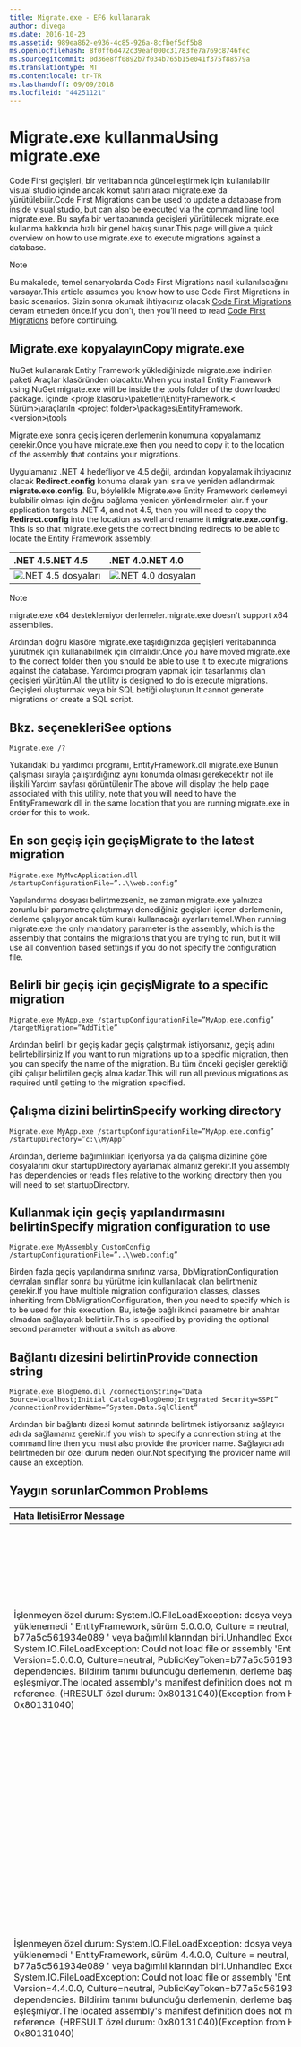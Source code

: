 ```yaml
---
title: Migrate.exe - EF6 kullanarak
author: divega
ms.date: 2016-10-23
ms.assetid: 989ea862-e936-4c85-926a-8cfbef5df5b8
ms.openlocfilehash: 8f0ff6d472c39eaf000c31783fe7a769c8746fec
ms.sourcegitcommit: 0d36e8ff0892b7f034b765b15e041f375f88579a
ms.translationtype: MT
ms.contentlocale: tr-TR
ms.lasthandoff: 09/09/2018
ms.locfileid: "44251121"
---
```

# <a name="using-migrateexe"></a><span data-ttu-id="cc10d-102">Migrate.exe kullanma</span><span class="sxs-lookup"><span data-stu-id="cc10d-102">Using migrate.exe</span></span>
<span data-ttu-id="cc10d-103">Code First geçişleri, bir veritabanında güncelleştirmek için kullanılabilir visual studio içinde ancak komut satırı aracı migrate.exe da yürütülebilir.</span><span class="sxs-lookup"><span data-stu-id="cc10d-103">Code First Migrations can be used to update a database from inside visual studio, but can also be executed via the command line tool migrate.exe.</span></span> <span data-ttu-id="cc10d-104">Bu sayfa bir veritabanında geçişleri yürütülecek migrate.exe kullanma hakkında hızlı bir genel bakış sunar.</span><span class="sxs-lookup"><span data-stu-id="cc10d-104">This page will give a quick overview on how to use migrate.exe to execute migrations against a database.</span></span>

> [!NOTE]
> <span data-ttu-id="cc10d-105">Bu makalede, temel senaryolarda Code First Migrations nasıl kullanılacağını varsayar.</span><span class="sxs-lookup"><span data-stu-id="cc10d-105">This article assumes you know how to use Code First Migrations in basic scenarios.</span></span> <span data-ttu-id="cc10d-106">Sizin sonra okumak ihtiyacınız olacak [Code First Migrations](~/ef6/modeling/code-first/migrations/index.md) devam etmeden önce.</span><span class="sxs-lookup"><span data-stu-id="cc10d-106">If you don’t, then you’ll need to read [Code First Migrations](~/ef6/modeling/code-first/migrations/index.md) before continuing.</span></span>

## <a name="copy-migrateexe"></a><span data-ttu-id="cc10d-107">Migrate.exe kopyalayın</span><span class="sxs-lookup"><span data-stu-id="cc10d-107">Copy migrate.exe</span></span>

<span data-ttu-id="cc10d-108">NuGet kullanarak Entity Framework yüklediğinizde migrate.exe indirilen paketi Araçlar klasöründen olacaktır.</span><span class="sxs-lookup"><span data-stu-id="cc10d-108">When you install Entity Framework using NuGet migrate.exe will be inside the tools folder of the downloaded package.</span></span> <span data-ttu-id="cc10d-109">İçinde &lt;proje klasörü&gt;\\paketleri\\EntityFramework.&lt; Sürüm&gt;\\araçları</span><span class="sxs-lookup"><span data-stu-id="cc10d-109">In &lt;project folder&gt;\\packages\\EntityFramework.&lt;version&gt;\\tools</span></span>

<span data-ttu-id="cc10d-110">Migrate.exe sonra geçiş içeren derlemenin konumuna kopyalamanız gerekir.</span><span class="sxs-lookup"><span data-stu-id="cc10d-110">Once you have migrate.exe then you need to copy it to the location of the assembly that contains your migrations.</span></span>

<span data-ttu-id="cc10d-111">Uygulamanız .NET 4 hedefliyor ve 4.5 değil, ardından kopyalamak ihtiyacınız olacak **Redirect.config** konuma olarak yanı sıra ve yeniden adlandırmak **migrate.exe.config**. Bu, böylelikle Migrate.exe Entity Framework derlemeyi bulabilir olması için doğru bağlama yeniden yönlendirmeleri alır.</span><span class="sxs-lookup"><span data-stu-id="cc10d-111">If your application targets .NET 4, and not 4.5, then you will need to copy the **Redirect.config** into the location as well and rename it **migrate.exe.config**. This is so that migrate.exe gets the correct binding redirects to be able to locate the Entity Framework assembly.</span></span>

| <span data-ttu-id="cc10d-112">.NET 4.5</span><span class="sxs-lookup"><span data-stu-id="cc10d-112">.NET 4.5</span></span>                                   | <span data-ttu-id="cc10d-113">.NET 4.0</span><span class="sxs-lookup"><span data-stu-id="cc10d-113">.NET 4.0</span></span>                                   |
|:-------------------------------------------|:-------------------------------------------|
| ![.NET 4.5 dosyaları](~/ef6/media/net45files.png)  | ![.NET 4.0 dosyaları](~/ef6/media/net40files.png)  |

> [!NOTE]
> <span data-ttu-id="cc10d-116">migrate.exe x64 desteklemiyor derlemeler.</span><span class="sxs-lookup"><span data-stu-id="cc10d-116">migrate.exe doesn't support x64 assemblies.</span></span>

<span data-ttu-id="cc10d-117">Ardından doğru klasöre migrate.exe taşıdığınızda geçişleri veritabanında yürütmek için kullanabilmek için olmalıdır.</span><span class="sxs-lookup"><span data-stu-id="cc10d-117">Once you have moved migrate.exe to the correct folder then you should be able to use it to execute migrations against the database.</span></span> <span data-ttu-id="cc10d-118">Yardımcı program yapmak için tasarlanmış olan geçişleri yürütün.</span><span class="sxs-lookup"><span data-stu-id="cc10d-118">All the utility is designed to do is execute migrations.</span></span> <span data-ttu-id="cc10d-119">Geçişleri oluşturmak veya bir SQL betiği oluşturun.</span><span class="sxs-lookup"><span data-stu-id="cc10d-119">It cannot generate migrations or create a SQL script.</span></span>

## <a name="see-options"></a><span data-ttu-id="cc10d-120">Bkz. seçenekleri</span><span class="sxs-lookup"><span data-stu-id="cc10d-120">See options</span></span>

``` console
Migrate.exe /?
```

<span data-ttu-id="cc10d-121">Yukarıdaki bu yardımcı programı, EntityFramework.dll migrate.exe Bunun çalışması sırayla çalıştırdığınız aynı konumda olması gerekecektir not ile ilişkili Yardım sayfası görüntülenir.</span><span class="sxs-lookup"><span data-stu-id="cc10d-121">The above will display the help page associated with this utility, note that you will need to have the EntityFramework.dll in the same location that you are running migrate.exe in order for this to work.</span></span>

## <a name="migrate-to-the-latest-migration"></a><span data-ttu-id="cc10d-122">En son geçiş için geçiş</span><span class="sxs-lookup"><span data-stu-id="cc10d-122">Migrate to the latest migration</span></span>

``` console
Migrate.exe MyMvcApplication.dll /startupConfigurationFile=”..\\web.config”
```

<span data-ttu-id="cc10d-123">Yapılandırma dosyası belirtmezseniz, ne zaman migrate.exe yalnızca zorunlu bir parametre çalıştırmayı denediğiniz geçişleri içeren derlemenin, derleme çalışıyor ancak tüm kuralı kullanacağı ayarları temel.</span><span class="sxs-lookup"><span data-stu-id="cc10d-123">When running migrate.exe the only mandatory parameter is the assembly, which is the assembly that contains the migrations that you are trying to run, but it will use all convention based settings if you do not specify the configuration file.</span></span>

## <a name="migrate-to-a-specific-migration"></a><span data-ttu-id="cc10d-124">Belirli bir geçiş için geçiş</span><span class="sxs-lookup"><span data-stu-id="cc10d-124">Migrate to a specific migration</span></span>

``` console
Migrate.exe MyApp.exe /startupConfigurationFile=”MyApp.exe.config” /targetMigration=”AddTitle”
```

<span data-ttu-id="cc10d-125">Ardından belirli bir geçiş kadar geçiş çalıştırmak istiyorsanız, geçiş adını belirtebilirsiniz.</span><span class="sxs-lookup"><span data-stu-id="cc10d-125">If you want to run migrations up to a specific migration, then you can specify the name of the migration.</span></span> <span data-ttu-id="cc10d-126">Bu tüm önceki geçişler gerektiği gibi çalışır belirtilen geçiş alma kadar.</span><span class="sxs-lookup"><span data-stu-id="cc10d-126">This will run all previous migrations as required until getting to the migration specified.</span></span>

## <a name="specify-working-directory"></a><span data-ttu-id="cc10d-127">Çalışma dizini belirtin</span><span class="sxs-lookup"><span data-stu-id="cc10d-127">Specify working directory</span></span>

``` console
Migrate.exe MyApp.exe /startupConfigurationFile=”MyApp.exe.config” /startupDirectory=”c:\\MyApp”
```

<span data-ttu-id="cc10d-128">Ardından, derleme bağımlılıkları içeriyorsa ya da çalışma dizinine göre dosyalarını okur startupDirectory ayarlamak almanız gerekir.</span><span class="sxs-lookup"><span data-stu-id="cc10d-128">If you assembly has dependencies or reads files relative to the working directory then you will need to set startupDirectory.</span></span>

## <a name="specify-migration-configuration-to-use"></a><span data-ttu-id="cc10d-129">Kullanmak için geçiş yapılandırmasını belirtin</span><span class="sxs-lookup"><span data-stu-id="cc10d-129">Specify migration configuration to use</span></span>

``` console
Migrate.exe MyAssembly CustomConfig /startupConfigurationFile=”..\\web.config”
```

<span data-ttu-id="cc10d-130">Birden fazla geçiş yapılandırma sınıfınız varsa, DbMigrationConfiguration devralan sınıflar sonra bu yürütme için kullanılacak olan belirtmeniz gerekir.</span><span class="sxs-lookup"><span data-stu-id="cc10d-130">If you have multiple migration configuration classes, classes inheriting from DbMigrationConfiguration, then you need to specify which is to be used for this execution.</span></span> <span data-ttu-id="cc10d-131">Bu, isteğe bağlı ikinci parametre bir anahtar olmadan sağlayarak belirtilir.</span><span class="sxs-lookup"><span data-stu-id="cc10d-131">This is specified by providing the optional second parameter without a switch as above.</span></span>

## <a name="provide-connection-string"></a><span data-ttu-id="cc10d-132">Bağlantı dizesini belirtin</span><span class="sxs-lookup"><span data-stu-id="cc10d-132">Provide connection string</span></span>

``` console
Migrate.exe BlogDemo.dll /connectionString=”Data Source=localhost;Initial Catalog=BlogDemo;Integrated Security=SSPI” /connectionProviderName=”System.Data.SqlClient”
```

<span data-ttu-id="cc10d-133">Ardından bir bağlantı dizesi komut satırında belirtmek istiyorsanız sağlayıcı adı da sağlamanız gerekir.</span><span class="sxs-lookup"><span data-stu-id="cc10d-133">If you wish to specify a connection string at the command line then you must also provide the provider name.</span></span> <span data-ttu-id="cc10d-134">Sağlayıcı adı belirtmeden bir özel durum neden olur.</span><span class="sxs-lookup"><span data-stu-id="cc10d-134">Not specifying the provider name will cause an exception.</span></span>

## <a name="common-problems"></a><span data-ttu-id="cc10d-135">Yaygın sorunlar</span><span class="sxs-lookup"><span data-stu-id="cc10d-135">Common Problems</span></span>

| <span data-ttu-id="cc10d-136">Hata İletisi</span><span class="sxs-lookup"><span data-stu-id="cc10d-136">Error Message</span></span>                                                                                                                                                                                                                                                                                                                      | <span data-ttu-id="cc10d-137">Çözüm</span><span class="sxs-lookup"><span data-stu-id="cc10d-137">Solution</span></span>                                                                                                                                                                                                                                                                                             |
|:-----------------------------------------------------------------------------------------------------------------------------------------------------------------------------------------------------------------------------------------------------------------------------------------------------------------------------------|:-----------------------------------------------------------------------------------------------------------------------------------------------------------------------------------------------------------------------------------------------------------------------------------------------------|
| <span data-ttu-id="cc10d-138">İşlenmeyen özel durum: System.IO.FileLoadException: dosya veya derleme yüklenemedi ' EntityFramework, sürüm 5.0.0.0, Culture = neutral, PublicKeyToken = b77a5c561934e089 ' veya bağımlılıklarından biri.</span><span class="sxs-lookup"><span data-stu-id="cc10d-138">Unhandled Exception: System.IO.FileLoadException:  Could not load file or assembly 'EntityFramework, Version=5.0.0.0, Culture=neutral, PublicKeyToken=b77a5c561934e089' or one of its dependencies.</span></span> <span data-ttu-id="cc10d-139">Bildirim tanımı bulunduğu derlemenin, derleme başvurusunu eşleşmiyor.</span><span class="sxs-lookup"><span data-stu-id="cc10d-139">The located assembly's manifest definition does not match the assembly reference.</span></span> <span data-ttu-id="cc10d-140">(HRESULT özel durum: 0x80131040)</span><span class="sxs-lookup"><span data-stu-id="cc10d-140">(Exception from HRESULT: 0x80131040)</span></span>         | <span data-ttu-id="cc10d-141">Bu, genellikle Redirect.config dosya bir .NET 4 uygulaması çalıştıran anlamına gelir.</span><span class="sxs-lookup"><span data-stu-id="cc10d-141">This typically means that you are running a .NET 4 application without the Redirect.config file.</span></span> <span data-ttu-id="cc10d-142">Redirect.config migrate.exe aynı konuma kopyalayın ve migrate.exe.config için yeniden adlandırmanız gerekir.</span><span class="sxs-lookup"><span data-stu-id="cc10d-142">You need to copy the Redirect.config to the same location as migrate.exe and rename it to migrate.exe.config.</span></span>                                                                                       |
| <span data-ttu-id="cc10d-143">İşlenmeyen özel durum: System.IO.FileLoadException: dosya veya derleme yüklenemedi ' EntityFramework, sürüm 4.4.0.0, Culture = neutral, PublicKeyToken = b77a5c561934e089 ' veya bağımlılıklarından biri.</span><span class="sxs-lookup"><span data-stu-id="cc10d-143">Unhandled Exception: System.IO.FileLoadException: Could not load file or assembly 'EntityFramework, Version=4.4.0.0, Culture=neutral, PublicKeyToken=b77a5c561934e089' or one of its dependencies.</span></span> <span data-ttu-id="cc10d-144">Bildirim tanımı bulunduğu derlemenin, derleme başvurusunu eşleşmiyor.</span><span class="sxs-lookup"><span data-stu-id="cc10d-144">The located assembly's manifest definition does not match the assembly reference.</span></span> <span data-ttu-id="cc10d-145">(HRESULT özel durum: 0x80131040)</span><span class="sxs-lookup"><span data-stu-id="cc10d-145">(Exception from HRESULT: 0x80131040)</span></span>          | <span data-ttu-id="cc10d-146">Bu özel durumun Redirect.config uygulamayla migrate.exe konuma kopyalanan bir .NET 4.5 çalıştırdığınız anlamına gelir.</span><span class="sxs-lookup"><span data-stu-id="cc10d-146">This exception means that you are running a .NET 4.5 application with the Redirect.config copied to the migrate.exe location.</span></span> <span data-ttu-id="cc10d-147">Ardından uygulamanız .NET 4.5 ise yeniden yönlendirmeleri içinde ile yapılandırma dosyası olması gerekmez.</span><span class="sxs-lookup"><span data-stu-id="cc10d-147">If your app is .NET 4.5 then you do not need to have the config file with the redirects inside.</span></span> <span data-ttu-id="cc10d-148">Migrate.exe.config dosyasını silin.</span><span class="sxs-lookup"><span data-stu-id="cc10d-148">Delete the migrate.exe.config file.</span></span>                                    |
| <span data-ttu-id="cc10d-149">Hata: Bekleyen değişiklikleri ve otomatik geçişi devre dışı olduğundan geçerli model eşleştirilecek veritabanı güncelleştirilemedi.</span><span class="sxs-lookup"><span data-stu-id="cc10d-149">ERROR: Unable to update database to match the current model because there are pending changes and automatic migration is disabled.</span></span> <span data-ttu-id="cc10d-150">Kod tabanlı bir geçiş için bekleyen model değişiklikleri yazma ya da otomatik geçişi etkinleştirin.</span><span class="sxs-lookup"><span data-stu-id="cc10d-150">Either write the pending model changes to a code-based migration or enable automatic migration.</span></span> <span data-ttu-id="cc10d-151">İçin DbMigrationsConfiguration.AutomaticMigrationsEnabled etkinleştir otomatik geçiş için true olarak ayarlayın.</span><span class="sxs-lookup"><span data-stu-id="cc10d-151">Set DbMigrationsConfiguration.AutomaticMigrationsEnabled to true to enable automatic migration.</span></span> | <span data-ttu-id="cc10d-152">Çalışan bir geçiş modelinde yapılan değişikliklerle başa oluşturmadıysanız ve veritabanı modeli eşleşmiyor, geçiş işlemi gerçekleştirirseniz bu hata oluşur.</span><span class="sxs-lookup"><span data-stu-id="cc10d-152">This error occurs if running migrate when you haven’t created a migration to cope with changes made to the model, and the database does not match the model.</span></span> <span data-ttu-id="cc10d-153">Sonra veritabanını yükseltmek için bir geçiş oluşturmadan migrate.exe çalıştırarak bir model sınıfı için bir özellik ekleme, bu bir örnektir.</span><span class="sxs-lookup"><span data-stu-id="cc10d-153">Adding a property to a model class then running migrate.exe without creating a migration to upgrade the database is an example of this.</span></span> |
| <span data-ttu-id="cc10d-154">Hata: Tür için üye çözümlenemedi ' System.Data.Entity.Migrations.Design.ToolingFacade+UpdateRunner,EntityFramework, sürüm 5.0.0.0, Culture = neutral, PublicKeyToken = b77a5c561934e089 '.</span><span class="sxs-lookup"><span data-stu-id="cc10d-154">ERROR: Type is not resolved for member 'System.Data.Entity.Migrations.Design.ToolingFacade+UpdateRunner,EntityFramework, Version=5.0.0.0, Culture=neutral, PublicKeyToken=b77a5c561934e089'.</span></span>                                                                                                                                       | <span data-ttu-id="cc10d-155">Bu hata yanlış başlangıç dizini belirterek neden olabilir.</span><span class="sxs-lookup"><span data-stu-id="cc10d-155">This error can be caused by specifying an incorrect startup directory.</span></span> <span data-ttu-id="cc10d-156">Bu migrate.exe konumunu olmalıdır</span><span class="sxs-lookup"><span data-stu-id="cc10d-156">This must be the location of migrate.exe</span></span>                                                                                                                                                                                      |
| <span data-ttu-id="cc10d-157">İşlenmeyen özel durum: System.NullReferenceException: nesne başvurusu bir nesnenin örneğine ayarlanmadı.</span><span class="sxs-lookup"><span data-stu-id="cc10d-157">Unhandled Exception: System.NullReferenceException: Object reference not set to an instance of an object.</span></span> <br/>   <span data-ttu-id="cc10d-158">(String [] args) System.Data.Entity.Migrations.Console.Program.Main</span><span class="sxs-lookup"><span data-stu-id="cc10d-158">at System.Data.Entity.Migrations.Console.Program.Main(String[] args)</span></span>                                                                                                                                             | <span data-ttu-id="cc10d-159">Bu, kullanmakta olduğunuz bir senaryo için gerekli bir parametre belirtmeden kaynaklanabilir.</span><span class="sxs-lookup"><span data-stu-id="cc10d-159">This can be caused by not specifying a required parameter for a scenario that you are using.</span></span> <span data-ttu-id="cc10d-160">Örneğin bir bağlantı dizesi sağlayıcı adı belirtmeden belirtme.</span><span class="sxs-lookup"><span data-stu-id="cc10d-160">For example specifying a connection string without specifying the provider name.</span></span>                                                                                                                        |
| <span data-ttu-id="cc10d-161">Hata: birden fazla geçişleri yapılandırma türü 'ClassLibrary1' derlemesinde bulunamadı.</span><span class="sxs-lookup"><span data-stu-id="cc10d-161">ERROR: More than one migrations configuration type was found in the assembly 'ClassLibrary1'.</span></span> <span data-ttu-id="cc10d-162">Kullanılacak adı belirtin.</span><span class="sxs-lookup"><span data-stu-id="cc10d-162">Specify the name of the one to use.</span></span>                                                                                                                                                                                                  | <span data-ttu-id="cc10d-163">Hata durumları gibi belirtilen derlemede birden fazla yapılandırma sınıfı yoktur.</span><span class="sxs-lookup"><span data-stu-id="cc10d-163">As the error states, there is more than one configuration class in the given assembly.</span></span> <span data-ttu-id="cc10d-164">Kullanılacağını belirtmek için /configurationType anahtarını kullanmanız gerekir.</span><span class="sxs-lookup"><span data-stu-id="cc10d-164">You must use the /configurationType switch to specify which to use.</span></span>                                                                                                                                           |
| <span data-ttu-id="cc10d-165">Hata: dosya veya derleme yüklenemedi '&lt;assemblyName&gt;' veya bağımlılıklarından biri.</span><span class="sxs-lookup"><span data-stu-id="cc10d-165">ERROR: Could not load file or assembly ‘&lt;assemblyName&gt;’ or one of its dependencies.</span></span> <span data-ttu-id="cc10d-166">Verilen derleme adı veya kod temeli geçersizdi.</span><span class="sxs-lookup"><span data-stu-id="cc10d-166">The given assembly name or codebase was invalid.</span></span> <span data-ttu-id="cc10d-167">(HRESULT özel durum: 0x80131047)</span><span class="sxs-lookup"><span data-stu-id="cc10d-167">(Exception from HRESULT: 0x80131047)</span></span>                                                                                                                                                    | <span data-ttu-id="cc10d-168">Bu yanlış bir derleme adı belirterek veya olmaması neden olabilir</span><span class="sxs-lookup"><span data-stu-id="cc10d-168">This can be caused by specifying an assembly name incorrectly or not having</span></span>                                                                                                                                                                                                                          |
| <span data-ttu-id="cc10d-169">Hata: dosya veya derleme yüklenemedi '&lt;assemblyName&gt;' veya bağımlılıklarından biri.</span><span class="sxs-lookup"><span data-stu-id="cc10d-169">ERROR: Could not load file or assembly ‘&lt;assemblyName&gt;' or one of its dependencies.</span></span> <span data-ttu-id="cc10d-170">Bir programı hatalı biçimde yüklemek için girişimde bulunuldu.</span><span class="sxs-lookup"><span data-stu-id="cc10d-170">An attempt was made to load a program with an incorrect format.</span></span>                                                                                                                                                                          | <span data-ttu-id="cc10d-171">X x64 karşı migrate.exe çalıştırmayı denediğiniz Bu, uygulama.</span><span class="sxs-lookup"><span data-stu-id="cc10d-171">This happens if you are trying to run migrate.exe against an x64 application.</span></span> <span data-ttu-id="cc10d-172">EF 5.0 ve aşağıda x86 yalnızca iş olacaktır.</span><span class="sxs-lookup"><span data-stu-id="cc10d-172">EF 5.0 and below will only work on x86.</span></span>                                                                                                                                                                                |
